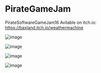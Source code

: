 # PirateGameJam
 PirateSoftwareGameJam16
 Avilable on itch.io: https://baxland.itch.io/weathermachine

![image](https://github.com/user-attachments/assets/aff14cd7-5953-4cdc-a02f-e44a9f83bfa7)

![image](https://github.com/user-attachments/assets/48dc6931-7b0b-41df-93b4-96a7f5003a51)

![image](https://github.com/user-attachments/assets/188c841f-69d0-4347-ab1f-23c33b6d54d1)

![image](https://github.com/user-attachments/assets/36857568-dabc-4145-a844-f9eb0097b2aa)
